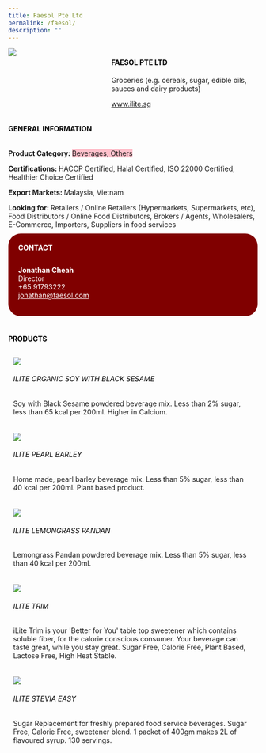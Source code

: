 ```yaml
--- 
title: Faesol Pte Ltd 
permalink: /faesol/ 
description: ""
--- 
```

<div class="flex-paragraph"> 
<p style="text-transform: uppercase">
</p>
</div> 
<div class="flex-container" style="display: flex; flex-wrap: wrap;"> 
<div class="card sgds" style="flex: 1 1 40%; display: block;">
<img src="https://drive.google.com/uc?id=1ex8jdmGfXB5gUpapPGAv3zn4_DRaA4Gz&amp;export=download">
</div> 
<div class="card-sgds" style="flex: 1 1 58%; display: block; margin-left: 3px"> 
<h4 style="text-transform: uppercase; color: black;">
<b>Faesol Pte Ltd
</b>
</h4> 
<p>Groceries (e.g. cereals, sugar, edible oils, sauces and dairy products)
</p> 
<p>
<a href="https://www.ilite.sg" target="_blank">www.ilite.sg
</a>
</p> 
</div> 
</div> 
<h4 style="text-transform: uppercase; color: black;">
<b>General Information
</b>
</h4> 
<div class="flex-container" style="display: flex; flex-wrap: wrap;"> 
<div class="card sgds" style="flex: 1 1 65%; display: block; align-self: stretch"> 
<div class="flex-paragraph"> 
<p>
<b>Product Category: 
</b>
<span style="background-color: pink; border-radius: 10 px;">Beverages, Others
</span>
</p> 
<p>
<b>Certifications: 
</b>HACCP Certified, Halal Certified, ISO 22000 Certified, Healthier Choice Certified
</p> 
<p>
<b>Export Markets: 
</b>Malaysia, Vietnam
</p> 
<p style="margin-bottom: 10px;">
<b>Looking for: 
</b>Retailers / Online Retailers (Hypermarkets, Supermarkets, etc), Food Distributors / Online Food Distributors, Brokers / Agents, Wholesalers, E-Commerce, Importers, Suppliers in food services
</p> 
</div> 
</div> 
<div class="card sgds" style="flex: 1 1 35%; padding: 10px; display: block; background-color: maroon; border-radius: 25px; align-self: center;"> 
<h4 style="color: white; margin-top: 10px; margin-left: 10px;">CONTACT
</h4> 
<div class="flex-paragraph"> 
<p style="padding: 10px; color: white;">
<b>Jonathan Cheah
</b>
<br>Director
<br>+65 91793222
<br>
<a href="mailto:jonathan@faesol.com" style="color: white;">jonathan@faesol.com
</a>
</p> 
</div> 
</div> 
</div> 
<br> 
<h4 style="text-transform: uppercase; color: black;">
<b>products
</b>
</h4> 
<div style="display: flex; flex-wrap: wrap;"> 
<div class="card sgds" style="flex: 1 1 47%; margin: 10px; display: block;"> 
<div class="flex-image" style="display: block;">
<img src="https://drive.google.com/uc?id=1mlv41bGPdZG8nQwQmdZzjcP51o2t0qOg&export=download">
</div> 
<div class="flex-paragraph"> 
<h6 style="text-transform: uppercase; color: black;">iLite Organic Soy with Black Sesame
</h6> 
<p>Soy with Black Sesame powdered beverage mix. Less than 2% sugar, less than 65 kcal per 200ml. Higher in Calcium.
</p>
</div> 
</div> 
<div class="card sgds" style="flex: 1 1 47%; margin: 10px; display: block;"> 
<div class="flex-image" style="display: block;">
<img src="https://drive.google.com/uc?id=1JN7GR60fE-61x36mrEpNFnrAx9_WO4Lr&export=download">
</div> 
<div class="flex-paragraph"> 
<h6 style="text-transform: uppercase; color: black;"> iLite Pearl Barley
</h6> 
<p>Home made, pearl barley beverage mix. Less than 5% sugar, less than 40 kcal per 200ml. Plant based product.
</p>
</div> 
</div> 
<div class="card sgds" style="flex: 1 1 47%; margin: 10px; display: block;"> 
<div class="flex-image" style="display: block;">
<img src="https://drive.google.com/uc?id=1R-RpP8IMz1rHMn9pfB3Xt36QaySMasvw&export=download">
</div> 
<div class="flex-paragraph"> 
<h6 style="text-transform: uppercase; color: black;">iLite Lemongrass Pandan
</h6> 
<p>Lemongrass Pandan powdered beverage mix. Less than 5% sugar, less than 40 kcal per 200ml.
</p>
</div> 
</div> 
<div class="card sgds" style="flex: 1 1 47%; margin: 10px; display: block;"> 
<div class="flex-image" style="display: block;">
<img src="https://drive.google.com/uc?id=17KFPI7IS8t4jFdGOoQiQUVt9pM4mZIkH&export=download">
</div> 
<div class="flex-paragraph"> 
<h6 style="text-transform: uppercase; color: black;">iLite Trim
</h6> 
<p>iLite Trim is your 'Better for You' table top sweetener which contains soluble fiber, for the calorie conscious consumer. Your beverage can taste great, while you stay great. Sugar Free, Calorie Free, Plant Based, Lactose Free, High Heat Stable.
</p>
</div> 
</div> 
<div class="card sgds" style="flex: 1 1 47%; margin: 10px; display: block;"> 
<div class="flex-image" style="display: block;">
<img src="https://drive.google.com/uc?id=1lKxRb4FuNzzP_D8poFD2geferJY5BWBd&export=download">
</div> 
<div class="flex-paragraph"> 
<h6 style="text-transform: uppercase; color: black;">iLite Stevia Easy
</h6> 
<p>Sugar Replacement for freshly prepared food service beverages. Sugar Free, Calorie Free, sweetener blend. 1 packet of 400gm makes 2L of flavoured syrup. 130 servings.
</p>
</div> 
</div> 
</div>